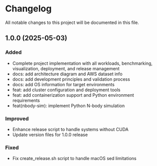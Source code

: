# Changelog

All notable changes to this project will be documented in this file.
## 1.0.0 (2025-05-03)

### Added
- Complete project implementation with all workloads, benchmarking, visualization, deployment, and release management
- docs: add architecture diagram and AWS dataset info
- docs: add development principles and validation process
- docs: add OS information for target environments
- feat: add cluster configuration and deployment tools
- feat: add containerization support and Python environment requirements
- feat(nbody-sim): implement Python N-body simulation

### Improved
- Enhance release script to handle systems without CUDA
- Update version files for 1.0.0 release

### Fixed
- Fix create_release.sh script to handle macOS sed limitations



